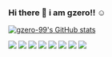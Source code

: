 ### Hi there 👋 i am gzero!! ☺️


[![gzero-99's GitHub stats](https://github-readme-stats.vercel.app/api?username=gzero-99)](https://github.com/anuraghazra/github-readme-stats) 

<img src="https://img.shields.io/badge/Android-3DDC84?style=flat-square&logo=Android&logoColor=white"/> <img src="https://img.shields.io/badge/Java-007396?style-square&logo=Java&logoColor=white"/>
<img src="https://img.shields.io/badge/html5-red?style=flat&logo=html5&logoColor=FFFFFF"/>
<img src="https://img.shields.io/badge/c-pink?style=flat&logo=c&logoColor=FF3399"/>
<img src="https://img.shields.io/badge/MySQL-blue?style=flat&logo=MySQL&logoColor=FFFFFF"/>
<img src="https://img.shields.io/badge/github-black?style=flat&logo=github&logoColor=FFFFFF"/>
<img src="https://img.shields.io/badge/python-yellow?style=flat&logo=python&logoColor=FFFFFF"/>
<img src="https://img.shields.io/badge/Kotlin-0095D5?style=flat-square&logo=Kotlin&logoColor=white"/>

<!--
**gzero-99/gzero-99** is a ✨ _special_ ✨ repository because its `README.md` (this file) appears on your GitHub profile.

Here are some ideas to get you started:

- 🔭 I’m currently working on ...
- 🌱 I’m currently learning ...
- 👯 I’m looking to collaborate on ...
- 🤔 I’m looking for help with ...
- 💬 Ask me about ...
- 📫 How to reach me: ...
- 😄 Pronouns: ...
- ⚡ Fun fact: ...
-->
